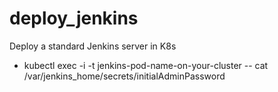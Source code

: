 # deploy_jenkins
Deploy a standard Jenkins server in K8s
 - kubectl exec -i -t jenkins-pod-name-on-your-cluster -- cat /var/jenkins_home/secrets/initialAdminPassword
